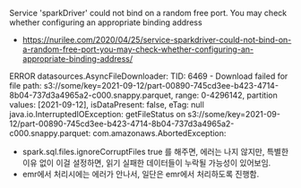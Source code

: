 
Service 'sparkDriver' could not bind on a random free port. You may check whether configuring an appropriate binding address
- https://nurilee.com/2020/04/25/service-sparkdriver-could-not-bind-on-a-random-free-port-you-may-check-whether-configuring-an-appropriate-binding-address/



ERROR datasources.AsyncFileDownloader: TID: 6469 - Download failed for file path: s3://some/key=2021-09-12/part-00890-745cd3ee-b423-4714-8b04-737d3a4965a2-c000.snappy.parquet, range: 0-4296142, partition values: [2021-09-12], isDataPresent: false, eTag: null
java.io.InterruptedIOException: getFileStatus on s3://some/key=2021-09-12/part-00890-745cd3ee-b423-4714-8b04-737d3a4965a2-c000.snappy.parquet: com.amazonaws.AbortedException:

- spark.sql.files.ignoreCorruptFiles true 를 해주면, 에러는 나지 않지만, 특별한 이유 없이 이걸 설정하면, 읽기 실패한 데이터들이 누락될 가능성이 있어보임.
- emr에서 처리시에는 에러가 안나서, 일단은 emr에서 처리하도록 진행함.